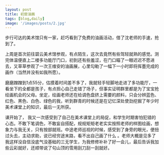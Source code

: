 ```yaml
---
layout: post
title: 初尝油画
tags: [blog,daily]
image: '/images/posts/2.jpg'
---
```


步行可达的美术馆只有一家，赶巧看到了免费的油画活动，借了沈老师的手速，抢到了。

上周是首次前往碧云美术馆参观，有点陌生，这次去竟然有些驾轻就熟的感觉。测完体温便直上二楼多功能厅门口，初到还有些羞涩，在门口瞄了一眼迟迟不愿进去，又草草参观了一次王维安的油画展，心里勾勒了一幅下一小时即将挥墨完成的画作（当然并没有如我所愿）。

磨磨蹭蹭到1点55分，估摸着时间差不多了，我就轻手轻脚地走进了多功能厅，一看坐下的全都是孩子，有点担心自己走错了场子，但事实证明群里都是为了宝宝抢绘画机会的父母。坐定，绘画老师还在给调色盘挤上需要的颜料，只会分辨蓝色、红色、黑色、白色、绿色的我，听到群青的时候还是在记忆深处使劲挖掘了年少时美术课堂上的知识，最后一无所获。

课开始了， 我又一次感受到了自己在美术课堂上的局促，和学生时期害怕犯错的心态。不敢下笔调色，不敢妄自搭配，规规矩矩老老实实按照老师的样图绘画，想象力与我无关，只有按部就班。中途老师巡视的时候，感受到了身旁的眼光，便扭过头去，主动求助，说已经穷途末路，看不出自己画了什么 。老师大概是见多了我这样没自信没底气没基础的三无学生，为我修修补补了好一会儿，最后告诉我加些云彩就好，还顺带说了句山顶的雪用刮刀刮一刮就好。
